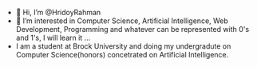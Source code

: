 - 👋 Hi, I’m @HridoyRahman
- 👀 I’m interested in Computer Science, Artificial Intelligence, Web Development, Programming and whatever can be represented with 0's and 1's, I will learn it ...
- I am a student at Brock University and doing my undergradute on Computer Science(honors) concetrated on Artificial Intelligence.
<!---
iaminhri/iaminhri is a ✨ special ✨ repository because its `README.md` (this file) appears on your GitHub profile.
You can click the Preview link to take a look at your changes.
--->
